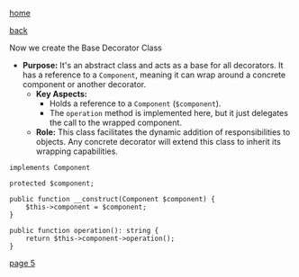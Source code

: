 [home](./page01.md)

[back](./page03.md)

Now we create the Base Decorator Class

- **Purpose:** It's an abstract class and acts as a base for all decorators. It has a reference to a `Component`, meaning it can wrap around a concrete component or another decorator.
    - **Key Aspects:**
      - Holds a reference to a `Component` (`$component`).
      - The `operation` method is implemented here, but it just delegates the call to the wrapped component.
    - **Role:** This class facilitates the dynamic addition of responsibilities to objects. Any concrete decorator will extend this class to inherit its wrapping capabilities.

```
implements Component
```    

``` 
protected $component;
```

```
public function __construct(Component $component) {
    $this->component = $component;
}
```

```
public function operation(): string {
    return $this->component->operation();
}
```


[page 5](./page05.md)
